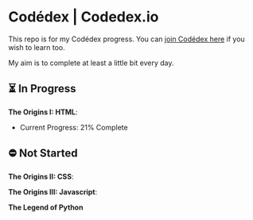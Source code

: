 
# Codédex | Codedex.io

This repo is for my Codédex progress. You can [join Codédex here](https://www.codedex.io/home) if you wish to learn too.

My aim is to complete at least a little bit every day.

## ⏳ In Progress 

**The Origins I: HTML**: 
- Current Progress: 21% Complete








## ⛔️ Not Started

**The Origins II: CSS**:


**The Origins III: Javascript**:


**The Legend of Python**
